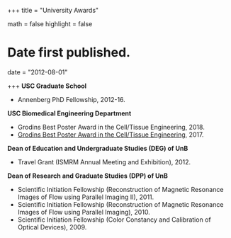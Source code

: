 +++
title = "University Awards"

math = false
highlight = false

# Date first published.
date = "2012-08-01"

+++
**USC Graduate School**
  * Annenberg PhD Fellowship, 2012-16.

**USC Biomedical Engineering Department**
  * Grodins Best Poster Award in the Cell/Tissue Engineering, 2018.
  * [Grodins Best Poster Award in the Cell/Tissue Engineering](https://viterbischool.usc.edu/news/2017/05/fred-s-grodins-graduate-symposium-turns-21/), 2017.

**Dean of Education and Undergraduate Studies (DEG) of UnB**
  * Travel Grant (ISMRM Annual Meeting and Exhibition), 2012.

**Dean of Research and Graduate Studies (DPP) of UnB**
  * Scientific Initiation Fellowship (Reconstruction of Magnetic Resonance Images of Flow using Parallel Imaging II), 2011.
  * Scientific Initiation Fellowship (Reconstruction of Magnetic Resonance Images of Flow using Parallel Imaging), 2010.
  * Scientific Initiation Fellowship (Color Constancy and Calibration of Optical Devices), 2009.